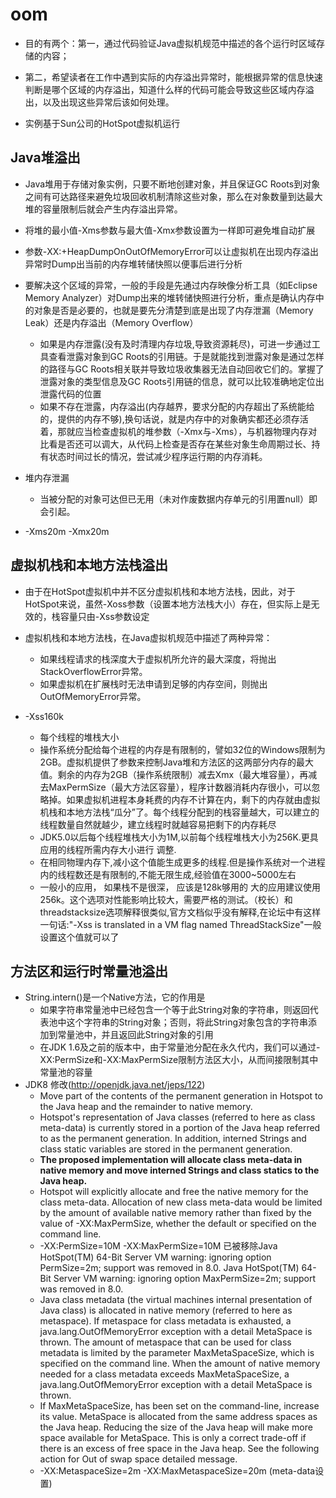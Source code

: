 # oom

- 目的有两个：第一，通过代码验证Java虚拟机规范中描述的各个运行时区域存储的内容；

- 第二，希望读者在工作中遇到实际的内存溢出异常时，能根据异常的信息快速判断是哪个区域的内存溢出，知道什么样的代码可能会导致这些区域内存溢出，以及出现这些异常后该如何处理。

- 实例基于Sun公司的HotSpot虚拟机运行


## Java堆溢出
- Java堆用于存储对象实例，只要不断地创建对象，并且保证GC Roots到对象之间有可达路径来避免垃圾回收机制清除这些对象，那么在对象数量到达最大堆的容量限制后就会产生内存溢出异常。

- 将堆的最小值-Xms参数与最大值-Xmx参数设置为一样即可避免堆自动扩展

- 参数-XX:+HeapDumpOnOutOfMemoryError可以让虚拟机在出现内存溢出异常时Dump出当前的内存堆转储快照以便事后进行分析

- 要解决这个区域的异常，一般的手段是先通过内存映像分析工具（如Eclipse Memory Analyzer）对Dump出来的堆转储快照进行分析，重点是确认内存中的对象是否是必要的，也就是要先分清楚到底是出现了内存泄漏（Memory Leak）还是内存溢出（Memory Overflow）
    - 如果是内存泄露(没有及时清理内存垃圾,导致资源耗尽)，可进一步通过工具查看泄露对象到GC Roots的引用链。于是就能找到泄露对象是通过怎样的路径与GC Roots相关联并导致垃圾收集器无法自动回收它们的。掌握了泄露对象的类型信息及GC Roots引用链的信息，就可以比较准确地定位出泄露代码的位置
    - 如果不存在泄露，内存溢出(内存越界，要求分配的内存超出了系统能给的，提供的内存不够),换句话说，就是内存中的对象确实都还必须存活着，那就应当检查虚拟机的堆参数（-Xmx与-Xms），与机器物理内存对比看是否还可以调大，从代码上检查是否存在某些对象生命周期过长、持有状态时间过长的情况，尝试减少程序运行期的内存消耗。
    
 
- 堆内存泄漏 
    - 当被分配的对象可达但已无用（未对作废数据内存单元的引用置null）即会引起。
    
- -Xms20m -Xmx20m

## 虚拟机栈和本地方法栈溢出
- 由于在HotSpot虚拟机中并不区分虚拟机栈和本地方法栈，因此，对于HotSpot来说，虽然-Xoss参数（设置本地方法栈大小）存在，但实际上是无效的，栈容量只由-Xss参数设定

- 虚拟机栈和本地方法栈，在Java虚拟机规范中描述了两种异常：
    - 如果线程请求的栈深度大于虚拟机所允许的最大深度，将抛出StackOverflowError异常。
    - 如果虚拟机在扩展栈时无法申请到足够的内存空间，则抛出OutOfMemoryError异常。
    
- -Xss160k
    - 每个线程的堆栈大小	
    - 操作系统分配给每个进程的内存是有限制的，譬如32位的Windows限制为2GB。虚拟机提供了参数来控制Java堆和方法区的这两部分内存的最大值。剩余的内存为2GB（操作系统限制）减去Xmx（最大堆容量），再减去MaxPermSize（最大方法区容量），程序计数器消耗内存很小，可以忽略掉。如果虚拟机进程本身耗费的内存不计算在内，剩下的内存就由虚拟机栈和本地方法栈“瓜分”了。每个线程分配到的栈容量越大，可以建立的线程数量自然就越少，建立线程时就越容易把剩下的内存耗尽
    - JDK5.0以后每个线程堆栈大小为1M,以前每个线程堆栈大小为256K.更具应用的线程所需内存大小进行 调整.
    - 在相同物理内存下,减小这个值能生成更多的线程.但是操作系统对一个进程内的线程数还是有限制的,不能无限生成,经验值在3000~5000左右
    - 一般小的应用， 如果栈不是很深， 应该是128k够用的 大的应用建议使用256k。这个选项对性能影响比较大，需要严格的测试。（校长）和threadstacksize选项解释很类似,官方文档似乎没有解释,在论坛中有这样一句话:"-Xss is translated in a VM flag named ThreadStackSize"一般设置这个值就可以了

## 方法区和运行时常量池溢出

- String.intern()是一个Native方法，它的作用是
    - 如果字符串常量池中已经包含一个等于此String对象的字符串，则返回代表池中这个字符串的String对象；否则，将此String对象包含的字符串添加到常量池中，并且返回此String对象的引用
    - 在JDK 1.6及之前的版本中，由于常量池分配在永久代内，我们可以通过-XX:PermSize和-XX:MaxPermSize限制方法区大小，从而间接限制其中常量池的容量
- JDK8 修改(http://openjdk.java.net/jeps/122)
    - Move part of the contents of the permanent generation in Hotspot to the Java heap and the remainder to native memory.
    - Hotspot's representation of Java classes (referred to here as class meta-data) is currently stored in a portion of the Java heap referred to as the permanent generation. In addition, interned Strings and class static variables are stored in the permanent generation.
    - **The proposed implementation will allocate class meta-data in native memory and move interned Strings and class statics to the Java heap.**
    - Hotspot will explicitly allocate and free the native memory for the class meta-data. Allocation of new class meta-data would be limited by the amount of available native memory rather than fixed by the value of -XX:MaxPermSize, whether the default or specified on the command line.
    - -XX:PermSize=10M -XX:MaxPermSize=10M 已被移除Java HotSpot(TM) 64-Bit Server VM warning: ignoring option PermSize=2m; support was removed in 8.0. Java HotSpot(TM) 64-Bit Server VM warning: ignoring option MaxPermSize=2m; support was removed in 8.0.
    - Java class metadata (the virtual machines internal presentation of Java class) is allocated in native memory (referred to here as metaspace). If metaspace for class metadata is exhausted, a java.lang.OutOfMemoryError exception with a detail MetaSpace is thrown. The amount of metaspace that can be used for class metadata is limited by the parameter MaxMetaSpaceSize, which is specified on the command line. When the amount of native memory needed for a class metadata exceeds MaxMetaSpaceSize, a java.lang.OutOfMemoryError exception with a detail MetaSpace is thrown.
    - If MaxMetaSpaceSize, has been set on the command-line, increase its value. MetaSpace is allocated from the same address spaces as the Java heap. Reducing the size of the Java heap will make more space available for MetaSpace. This is only a correct trade-off if there is an excess of free space in the Java heap. See the following action for Out of swap space detailed message.
    - -XX:MetaspaceSize=2m -XX:MaxMetaspaceSize=20m  (meta-data设置)
    